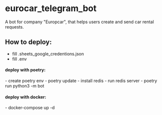 # eurocar_telegram_bot
A bot for company "Europcar", that helps users create and send car rental requests.


## How to deploy:
- fill .sheets_google_credentions.json
- fill .env

<h4>deploy with poetry:</h4>
- create poetry env
- poetry update
- install redis
- run redis server
- poetry run python3 -m bot

<h4>deploy with docker:</h4>
- docker-compose up -d
